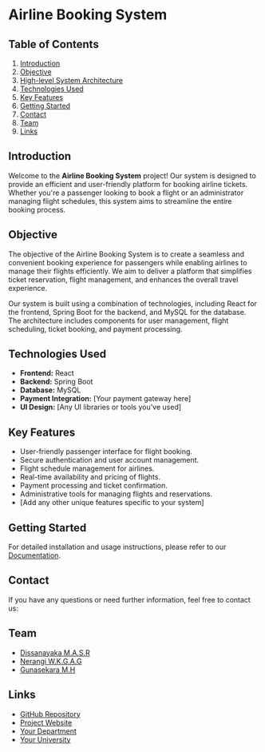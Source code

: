 # Airline Booking System

## Table of Contents
1. [Introduction](#introduction)
2. [Objective](#objective)
3. [High-level System Architecture](#high-level-system-architecture)
4. [Technologies Used](#technologies-used)
5. [Key Features](#key-features)
6. [Getting Started](#getting-started)
7. [Contact](#contact)
8. [Team](#team)
9. [Links](#links)

## Introduction
Welcome to the **Airline Booking System** project! Our system is designed to provide an efficient and user-friendly platform for booking airline tickets. Whether you're a passenger looking to book a flight or an administrator managing flight schedules, this system aims to streamline the entire booking process.

## Objective
The objective of the Airline Booking System is to create a seamless and convenient booking experience for passengers while enabling airlines to manage their flights efficiently. We aim to deliver a platform that simplifies ticket reservation, flight management, and enhances the overall travel experience.

Our system is built using a combination of technologies, including React for the frontend, Spring Boot for the backend, and MySQL for the database. The architecture includes components for user management, flight scheduling, ticket booking, and payment processing.

## Technologies Used
- **Frontend:** React
- **Backend:** Spring Boot
- **Database:** MySQL
- **Payment Integration:** [Your payment gateway here]
- **UI Design:** [Any UI libraries or tools you've used]

## Key Features
- User-friendly passenger interface for flight booking.
- Secure authentication and user account management.
- Flight schedule management for airlines.
- Real-time availability and pricing of flights.
- Payment processing and ticket confirmation.
- Administrative tools for managing flights and reservations.
- [Add any other unique features specific to your system]

## Getting Started
For detailed installation and usage instructions, please refer to our [Documentation](https://example.com/documentation).

## Contact
If you have any questions or need further information, feel free to contact us:

## Team
- [Dissanayaka M.A.S.R](mailto:e19087@eng.pdn.ac.lk)
- [Nerangi W.K.G.A.G](mailto:e19260@eng.pdn.ac.lk)
- [Gunasekara M.H](mailto:e19124@eng.pdn.ac.lk)

## Links
- [GitHub Repository](https://github.com/cepdnaclk/e19-co226-Airline-Booking-System)
- [Project Website](https://cepdnaclk.github.io/e19-co226-Airline-Booking-System/)
- [Your Department](http://www.ce.pdn.ac.lk)
- [Your University](https://eng.pdn.ac.lk)
